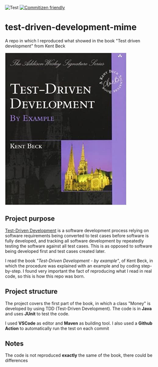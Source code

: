 ![Test](https://github.com/euberdeveloper/test-driven-development-mime/workflows/Test/badge.svg)
[![Commitizen friendly](https://img.shields.io/badge/commitizen-friendly-brightgreen.svg)](http://commitizen.github.io/cz-cli/)

# test-driven-development-mime
A repo in which I reproduced what showed in the book "Test driven development" from Kent Beck

![Test-Driven Development by example - Kent Beck's Book](https://github.com/euberdeveloper/test-driven-development-mime/raw/main/docs/book.jpg)

## Project purpose

[Test-Driven Development](https://en.wikipedia.org/wiki/Test-driven_development) is a software development process relying on software requirements being converted to test cases before software is fully developed, and tracking all software development by repeatedly testing the software against all test cases. This is as opposed to software being developed first and test cases created later.

I read the book *"Test-Driven Development - by example"*, of Kent Beck, in which the procedure was explained with an example and by coding step-by-step. I found very important the fact of reproducing what I read in real code, so this is how this repo was born.

## Project structure

The project covers the first part of the book, in which a class "Money" is developed by using TDD (Test-Driven Development). The code is in **Java** and uses **JUnit** to test the code.

I used **VSCode** as editor and **Maven** as building tool. I also used a **Github Action** to automatically run the test on each commit

## Notes

The code is not reproduced **exactly** the same of the book, there could be differences
